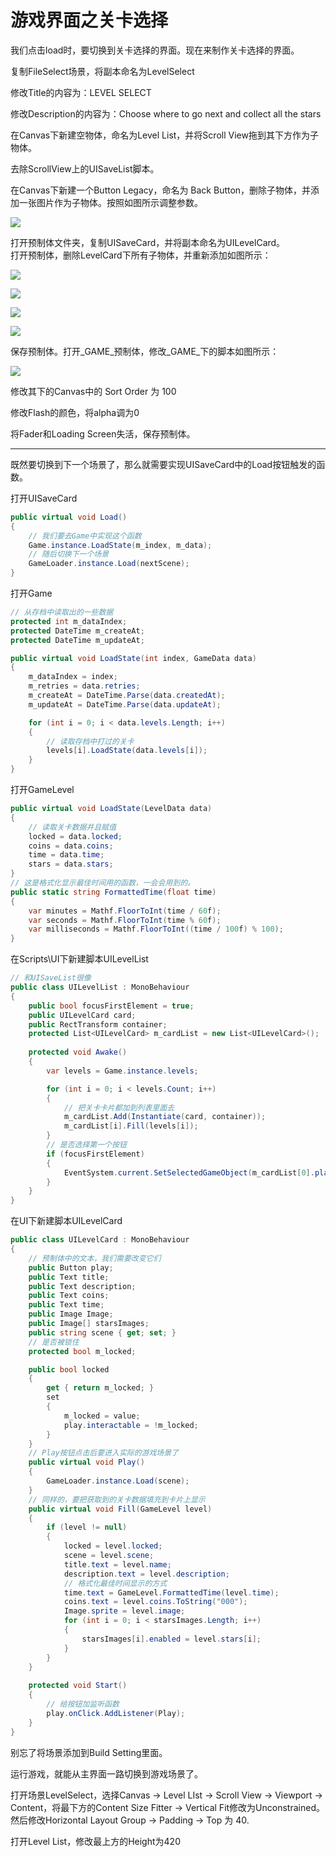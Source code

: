 # 游戏界面之关卡选择

我们点击load时，要切换到关卡选择的界面。现在来制作关卡选择的界面。

复制FileSelect场景，将副本命名为LevelSelect

修改Title的内容为：LEVEL SELECT

修改Description的内容为：Choose where to go next and collect all the stars

在Canvas下新建空物体，命名为Level List，并将Scroll View拖到其下方作为子物体。

去除ScrollView上的UISaveList脚本。

在Canvas下新建一个Button Legacy，命名为 Back Button，删除子物体，并添加一张图片作为子物体。按照如图所示调整参数。

![](./images/UI_LevelSelect_01.png)

打开预制体文件夹，复制UISaveCard，并将副本命名为UILevelCard。\
打开预制体，删除LevelCard下所有子物体，并重新添加如图所示：

![](./images/UI_LevelSelect_Card01.png)

![](./images/UI_LevelSelect_Card02.png)

![](./images/UI_LevelSelect_Card03.png)

![](./images/UI_LevelSelect_Card04.png)

保存预制体。打开_GAME_预制体，修改_GAME_下的脚本如图所示：

![](./images/UI_GAMEScript_01.png)

修改其下的Canvas中的 Sort Order 为 100

修改Flash的颜色，将alpha调为0

将Fader和Loading Screen失活，保存预制体。

---

既然要切换到下一个场景了，那么就需要实现UISaveCard中的Load按钮触发的函数。

打开UISaveCard

```csharp
public virtual void Load()
{
    // 我们要去Game中实现这个函数
    Game.instance.LoadState(m_index, m_data);
    // 随后切换下一个场景
    GameLoader.instance.Load(nextScene);
}
```

打开Game

```csharp
// 从存档中读取出的一些数据
protected int m_dataIndex;
protected DateTime m_createAt;
protected DateTime m_updateAt;

public virtual void LoadState(int index, GameData data)
{
    m_dataIndex = index;
    m_retries = data.retries;
    m_createAt = DateTime.Parse(data.createdAt);
    m_updateAt = DateTime.Parse(data.updateAt);

    for (int i = 0; i < data.levels.Length; i++)
    {
        // 读取存档中打过的关卡
        levels[i].LoadState(data.levels[i]);
    }
}
```

打开GameLevel

```csharp
public virtual void LoadState(LevelData data)
{
    // 读取关卡数据并且赋值
    locked = data.locked;
    coins = data.coins;
    time = data.time;
    stars = data.stars;
}
// 这是格式化显示最佳时间用的函数，一会会用到的。
public static string FormattedTime(float time)
{
    var minutes = Mathf.FloorToInt(time / 60f);
    var seconds = Mathf.FloorToInt(time % 60f);
    var milliseconds = Mathf.FloorToInt((time / 100f) % 100);
}
```

在Scripts\UI下新建脚本UILevelList

```csharp
// 和UISaveList很像
public class UILevelList : MonoBehaviour
{
    public bool focusFirstElement = true;
    public UILevelCard card;
    public RectTransform container;
    protected List<UILevelCard> m_cardList = new List<UILevelCard>();
    
    protected void Awake()
    {
        var levels = Game.instance.levels;

        for (int i = 0; i < levels.Count; i++)
        {
            // 把关卡卡片都加到列表里面去
            m_cardList.Add(Instantiate(card, container));
            m_cardList[i].Fill(levels[i]);
        }
        // 是否选择第一个按钮
        if (focusFirstElement)
        {
            EventSystem.current.SetSelectedGameObject(m_cardList[0].play.gameObject);
        }
    }
}
```

在UI下新建脚本UILevelCard

```csharp
public class UILevelCard : MonoBehaviour
{
    // 预制体中的文本，我们需要改变它们
    public Button play;
    public Text title;
    public Text description;
    public Text coins;
    public Text time;
    public Image Image;
    public Image[] starsImages;
    public string scene { get; set; }
    // 是否被锁住
    protected bool m_locked;

    public bool locked
    {
        get { return m_locked; }
        set
        {
            m_locked = value;
            play.interactable = !m_locked;
        }
    }
    // Play按钮点击后要进入实际的游戏场景了
    public virtual void Play()
    {
        GameLoader.instance.Load(scene);
    }
    // 同样的，要把获取到的关卡数据填充到卡片上显示
    public virtual void Fill(GameLevel level)
    {
        if (level != null)
        {
            locked = level.locked;
            scene = level.scene;
            title.text = level.name;
            description.text = level.description;
            // 格式化最佳时间显示的方式
            time.text = GameLevel.FormattedTime(level.time);
            coins.text = level.coins.ToString("000");
            Image.sprite = level.image;
            for (int i = 0; i < starsImages.Length; i++)
            {
                starsImages[i].enabled = level.stars[i];
            }
        }
    }
    
    protected void Start()
    {
        // 给按钮加监听函数
        play.onClick.AddListener(Play);
    }
}
```

别忘了将场景添加到Build Setting里面。

运行游戏，就能从主界面一路切换到游戏场景了。

打开场景LevelSelect，选择Canvas -> Level LIst -> Scroll View -> Viewport -> Content，将最下方的Content Size Fitter -> Vertical Fit修改为Unconstrained。然后修改Horizontal Layout Group -> Padding -> Top 为 40.

打开Level List，修改最上方的Height为420
